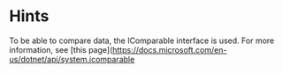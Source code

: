 # Hints

To be able to compare data, the IComparable interface is used.
For more information, see [this page](https://docs.microsoft.com/en-us/dotnet/api/system.icomparable
